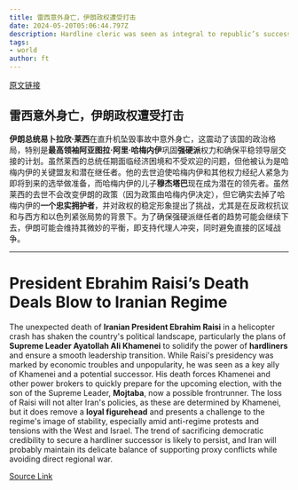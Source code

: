 ```yaml
---
title: 雷西意外身亡，伊朗政权遭受打击
date: 2024-05-20T05:06:44.797Z
description: Hardline cleric was seen as integral to republic’s succession plan
tags: 
- world
author: ft
---
```


[原文链接](https://ft.com/content/1fc2e498-77ff-47d9-85db-2ad832e6c14a)

## **雷西意外身亡，伊朗政权遭受打击**

**伊朗总统易卜拉欣·莱西**在直升机坠毁事故中意外身亡，这震动了该国的政治格局，特别是**最高领袖阿亚图拉·阿里·哈梅内伊**巩固**强硬派**权力和确保平稳领导层交接的计划。虽然莱西的总统任期面临经济困境和不受欢迎的问题，但他被认为是哈梅内伊的关键盟友和潜在继任者。他的去世迫使哈梅内伊和其他权力经纪人紧急为即将到来的选举做准备，而哈梅内伊的儿子**穆杰塔巴**现在成为潜在的领先者。虽然莱西的去世不会改变伊朗的政策（因为政策由哈梅内伊决定），但它确实去掉了哈梅内伊的**一个忠实拥护者**，并对政权的稳定形象提出了挑战，尤其是在反政权抗议和与西方和以色列紧张局势的背景下。为了确保强硬派继任者的趋势可能会继续下去，伊朗可能会维持其微妙的平衡，即支持代理人冲突，同时避免直接的区域战争。

---

# President Ebrahim Raisi’s Death Deals Blow to Iranian Regime 

The unexpected death of **Iranian President Ebrahim Raisi** in a helicopter crash has shaken the country's political landscape, particularly the plans of **Supreme Leader Ayatollah Ali Khamenei** to solidify the power of **hardliners** and ensure a smooth leadership transition. While Raisi's presidency was marked by economic troubles and unpopularity, he was seen as a key ally of Khamenei and a potential successor. His death forces Khamenei and other power brokers to quickly prepare for the upcoming election, with the son of the Supreme Leader, **Mojtaba**, now a possible frontrunner. The loss of Raisi will not alter Iran's policies, as these are determined by Khamenei, but it does remove a **loyal figurehead** and presents a challenge to the regime's image of stability, especially amid anti-regime protests and tensions with the West and Israel. The trend of sacrificing democratic credibility to secure a hardliner successor is likely to persist, and Iran will probably maintain its delicate balance of supporting proxy conflicts while avoiding direct regional war.

[Source Link](https://ft.com/content/1fc2e498-77ff-47d9-85db-2ad832e6c14a)

